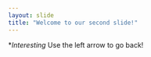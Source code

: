 ```yaml
---
layout: slide
title: "Welcome to our second slide!"
---
```

**Interesting*
Use the left arrow to go back!
